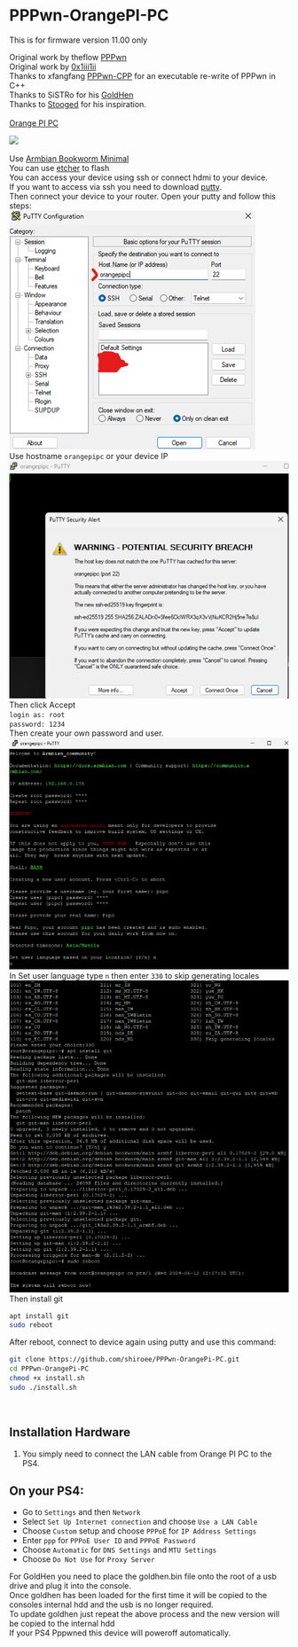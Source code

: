 # PPPwn-OrangePI-PC

This is for firmware version 11.00 only

Original work by theflow <a href=https://github.com/TheOfficialFloW/PPPwn>PPPwn</a><br>
Original work by <a href=https://github.com/0x1iii1ii/PPPwn-Luckfox>0x1iii1ii</a><br>
Thanks to xfangfang <a href=https://github.com/xfangfang/PPPwn_cpp>PPPwn-CPP</a> for an executable re-write of PPPwn in C++<br>
Thanks to SiSTRo for his <a href=https://github.com/GoldHEN/GoldHEN>GoldHen</a><br>
Thanks to <a href=https://github.com/stooged/PI-Pwn>Stooged</a> for his inspiration.
<br>
<br>
<a href=http://www.orangepi.org/html/hardWare/computerAndMicrocontrollers/details/Orange-Pi-PC.html>Orange PI PC</a>

![](http://www.orangepi.org/img/img4/banner-PC.jpg)

Use <a href="https://www.armbian.com/orange-pi-pc/">Armbian Bookworm Minimal</a><br>
You can use <a href=https://etcher.balena.io/>etcher</a> to flash<br>
You can access your device using ssh or connect hdmi to your device.<br/>
If you want to access via ssh you need to download <a href=https://www.putty.org/>putty</a>.<br/>
Then connect your device to your router. Open your putty and follow this steps:<br/>
![](https://github.com/shiroee/PPPwn-OrangePi-PC/blob/main/img/0.png)<br/>
Use hostname `orangepipc` or your device IP<br/>
![](https://github.com/shiroee/PPPwn-OrangePi-PC/blob/main/img/1.png)<br/>
Then click Accept<br/>
`login as: root`<br/>
`password: 1234` <br>
Then create your own password and user.<br/>
![](https://github.com/shiroee/PPPwn-OrangePi-PC/blob/main/img/2.png)<br/>
In Set user language type `n` then enter `330` to skip generating locales<br/>
![](https://github.com/shiroee/PPPwn-OrangePi-PC/blob/main/img/3.png)<br/>
Then install git<br/>
```sh
apt install git
sudo reboot
```
After reboot, connect to device again using putty and use this command:
```sh
git clone https://github.com/shiroee/PPPwn-OrangePi-PC.git
cd PPPwn-OrangePi-PC
chmod +x install.sh
sudo ./install.sh
```
<br/>

## Installation Hardware

1. You simply need to connect the LAN cable from Orange PI PC to the PS4.

## On your PS4:<br>

- Go to `Settings` and then `Network`<br>
- Select `Set Up Internet connection` and choose `Use a LAN Cable`<br>
- Choose `Custom` setup and choose `PPPoE` for `IP Address Settings`<br>
- Enter `ppp` for `PPPoE User ID` and `PPPoE Password`<br>
- Choose `Automatic` for `DNS Settings` and `MTU Settings`<br>
- Choose `Do Not Use` for `Proxy Server`<br>

For GoldHen you need to place the goldhen.bin file onto the root of a usb drive and plug it into the console.<br>
Once goldhen has been loaded for the first time it will be copied to the consoles internal hdd and the usb is no longer required.<br>
To update goldhen just repeat the above process and the new version will be copied to the internal hdd<br>
If your PS4 Pppwned this device will poweroff automatically.